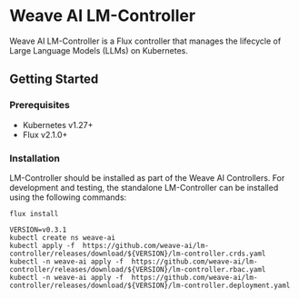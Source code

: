 # Weave AI LM-Controller

Weave AI LM-Controller is a Flux controller that manages the lifecycle of 
Large Language Models (LLMs) on Kubernetes.

## Getting Started

### Prerequisites

- Kubernetes v1.27+
- Flux v2.1.0+

### Installation

LM-Controller should be installed as part of the Weave AI Controllers.
For development and testing, the standalone LM-Controller can be installed using the following commands:

```shell
flux install
```

```shell
VERSION=v0.3.1
kubectl create ns weave-ai
kubectl apply -f  https://github.com/weave-ai/lm-controller/releases/download/${VERSION}/lm-controller.crds.yaml
kubectl -n weave-ai apply -f  https://github.com/weave-ai/lm-controller/releases/download/${VERSION}/lm-controller.rbac.yaml
kubectl -n weave-ai apply -f  https://github.com/weave-ai/lm-controller/releases/download/${VERSION}/lm-controller.deployment.yaml
```